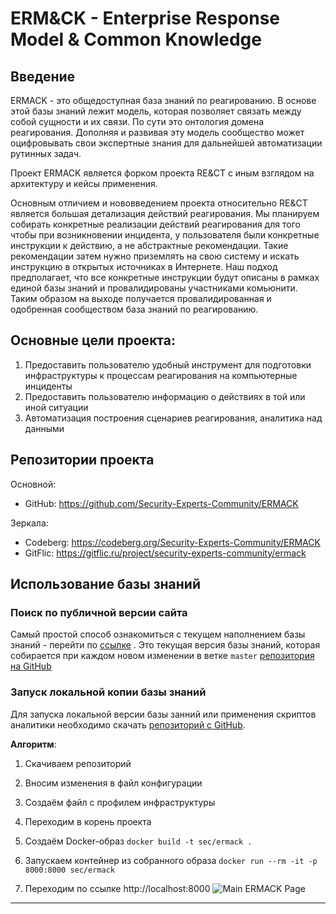 # ERM&CK - Enterprise Response Model & Common Knowledge

## Введение

ERMACK - это общедоступная база знаний по реагированию. В основе этой базы знаний лежит модель, которая позволяет связать между собой сущности и их связи. По сути это онтология домена реагирования. Дополняя и развивая эту модель сообщество может оцифровывать свои экспертные знания для дальнейшей автоматизации рутинных задач.

Проект ERMACK является форком проекта RE&CT с иным взглядом на архитектуру и кейсы применения.

Основным отличием и нововведением проекта относительно RE&CT является большая детализация действий реагирования. Мы планируем собирать конкретные реализации действий реагирования для того чтобы при возникновении инцидента, у пользователя были конкретные инструкции к действию, а не абстрактные рекомендации. Такие рекомендации затем нужно приземлять на свою систему и искать инструкцию в открытых источниках в Интернете. Наш подход предполагает, что все конкретные инструкции будут описаны в рамках единой базы знаний и провалидированы участниками комьюнити. Таким образом на выходе получается провалидированная и одобренная сообществом база знаний по реагированию.


## Основные цели проекта:
1) Предоставить пользователю удобный инструмент для подготовки инфраструктуры к процессам реагирования на компьютерные инциденты
2) Предоставить пользователю информацию о действиях в той или иной ситуации
3) Автоматизация построения сценариев реагирования, аналитика над данными


## Репозитории проекта
Основной:
- GitHub: https://github.com/Security-Experts-Community/ERMACK

Зеркала:
- Codeberg: https://codeberg.org/Security-Experts-Community/ERMACK
- GitFlic: https://gitflic.ru/project/security-experts-community/ermack


## Использование базы знаний
### Поиск по публичной версии сайта
Самый простой способ ознакомиться с текущем наполнением базы знаний - перейти по [ссылке][1] . Это текущая версия базы знаний, которая собирается при каждом новом изменении в ветке `master` [репозитория на GitHub][2]


### Запуск локальной копии базы знаний
Для запуска локальной версии базы занний или применения скриптов аналитики необходимо скачать [репозиторий с GitHub][2].

**Алгоритм**:
1. Скачиваем репозиторий

1. Вносим изменения в файл конфигурации

1. Создаём файл с профилем инфраструктуры

1. Переходим в корень проекта

1. Создаём Docker-образ
`docker build -t sec/ermack .`

1. Запускаем контейнер из собранного образа
`docker run --rm -it -p 8000:8000 sec/ermack`

1. Переходим по ссылке http://localhost:8000
![Main ERMACK Page](assets/main_page_ru.png)



---
[1]: https://ermack.github.io
[2]: https://github.com/Security-Experts-Community/ERMACK

